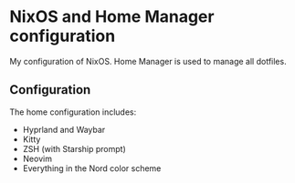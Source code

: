 # NixOS and Home Manager configuration

My configuration of NixOS. Home Manager is used to manage all dotfiles.
## Configuration
The home configuration includes:
- Hyprland and Waybar
- Kitty
- ZSH (with Starship prompt)
- Neovim 
- Everything in the Nord color scheme
